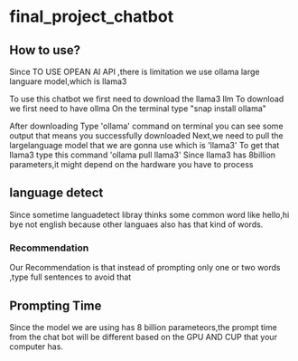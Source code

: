 # final_project_chatbot

## How to use?
Since TO USE OPEAN AI API ,there is limitation we use ollama large languare model,which is llama3

To use this chatbot we first need to download the llama3 llm
To download we first need to have ollma 
On the terminal type "snap install ollama"

After downloading Type 'ollama' command on terminal you can see some output that means you successfully downloaded
Next,we need to pull the largelanguage model that we are gonna use which is 'llama3'
To get that llama3 type this command 'ollama pull llama3'
Since llama3 has 8billion parameters,it might depend on the hardware you have to process

## language detect

Since sometime languadetect libray thinks some common word like hello,hi bye not english because other languaes also has that kind of words.
### Recommendation
Our Recommendation is that instead of prompting only one or two words ,type full sentences to avoid that

## Prompting Time
Since the model we are using has 8 billion parameteors,the prompt time from the chat bot will be different based on the GPU AND CUP that your computer has.
